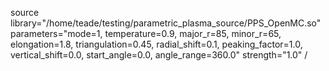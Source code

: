   source library="/home/teade/testing/parametric_plasma_source/PPS_OpenMC.so" parameters="mode=1,
  temperature=0.9,
  major_r=85,
  minor_r=65,
  elongation=1.8,
  triangulation=0.45,
  radial_shift=0.1,
  peaking_factor=1.0,
  vertical_shift=0.0,
  start_angle=0.0,
  angle_range=360.0"
  strength="1.0" /
